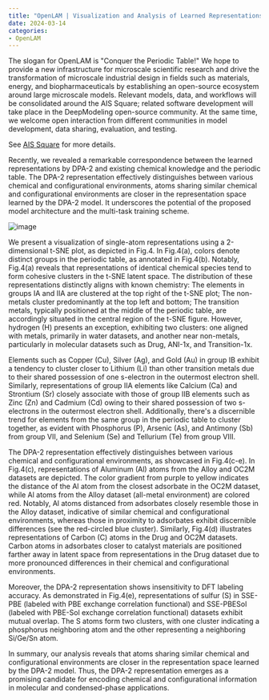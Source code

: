 ```yaml
---
title: "OpenLAM | Visualization and Analysis of Learned Representations in DPA-2: Encoding Chemical and Configurational Information"
date: 2024-03-14
categories:
- OpenLAM
---
```

The slogan for OpenLAM is "Conquer the Periodic Table!" We hope to provide a new infrastructure for microscale scientific research and drive the transformation of microscale industrial design in fields such as materials, energy, and biopharmaceuticals by establishing an open-source ecosystem around large microscale models. Relevant models, data, and workflows will be consolidated around the AIS Square; related software development will take place in the DeepModeling open-source community. At the same time, we welcome open interaction from different communities in model development, data sharing, evaluation, and testing.

See [AIS Square](https://www.aissquare.com/openlam) for more details.
<!-- more -->

Recently, we revealed a remarkable correspondence between the learned representations by DPA-2 and existing chemical knowledge and the periodic table. The DPA-2 representation effectively distinguishes between various chemical and configurational environments, atoms sharing similar chemical and configurational environments are closer in the representation space learned by the DPA-2 model. It underscores the potential of the proposed model architecture and the multi-task training scheme.

![image](https://github.com/Chengqian-Zhang/blog/assets/100290172/c6feeb3b-1c91-4986-88f4-a7340e09e162)

We present a visualization of single-atom representations using a 2-dimensional t-SNE plot, as depicted in Fig.4. In Fig.4(a), colors denote distinct groups in the periodic table, as annotated in Fig.4(b). Notably, Fig.4(a) reveals that representations of identical chemical species tend to form cohesive clusters in the t-SNE latent space. The distribution of these representations distinctly aligns with known chemistry: The elements in groups IA and IIA are clustered at the top right of the t-SNE plot; The non-metals cluster predominantly at the top left and bottom; The transition metals, typically positioned at the middle of the periodic table, are accordingly situated in the central region of the t-SNE figure. However, hydrogen (H) presents an exception, exhibiting two clusters: one aligned with metals, primarily in water datasets, and another near non-metals, particularly in molecular datasets such as Drug, ANI-1x, and Transition-1x.

Elements such as Copper (Cu), Silver (Ag), and Gold (Au) in group IB exhibit a tendency to cluster closer to Lithium (Li) than other transition metals due to their shared possession of one s-electron in the outermost electron shell. Similarly, representations of group IIA elements like Calcium (Ca) and Strontium (Sr) closely associate with those of group IIB elements such as Zinc (Zn) and Cadmium (Cd) owing to their shared possession of two s-electrons in the outermost electron shell. Additionally, there's a discernible trend for elements from the same group in the periodic table to cluster together, as evident with Phosphorus (P), Arsenic (As), and Antimony (Sb) from group VII, and Selenium (Se) and Tellurium (Te) from group VIII.

The DPA-2 representation effectively distinguishes between various chemical and configurational environments, as showcased in Fig.4(c-e). In Fig.4(c), representations of Aluminum (Al) atoms from the Alloy and OC2M datasets are depicted. The color gradient from purple to yellow indicates the distance of the Al atom from the closest adsorbate in the OC2M dataset, while Al atoms from the Alloy dataset (all-metal environment) are colored red. Notably, Al atoms distanced from adsorbates closely resemble those in the Alloy dataset, indicative of similar chemical and configurational environments, whereas those in proximity to adsorbates exhibit discernible differences (see the red-circled blue cluster). Similarly, Fig.4(d) illustrates representations of Carbon (C) atoms in the Drug and OC2M datasets. Carbon atoms in adsorbates closer to catalyst materials are positioned farther away in latent space from representations in the Drug dataset due to more pronounced differences in their chemical and configurational environments.

Moreover, the DPA-2 representation shows insensitivity to DFT labeling accuracy. As demonstrated in Fig.4(e), representations of sulfur (S) in SSE-PBE (labeled with PBE exchange correlation functional) and SSE-PBESol (labeled with PBE-Sol exchange correlation functional) datasets exhibit mutual overlap. The S atoms form two clusters, with one cluster indicating a phosphorus neighboring atom and the other representing a neighboring Si/Ge/Sn atom.

In summary, our analysis reveals that atoms sharing similar chemical and configurational environments are closer in the representation space learned by the DPA-2 model. Thus, the DPA-2 representation emerges as a promising candidate for encoding chemical and configurational information in molecular and condensed-phase applications.


